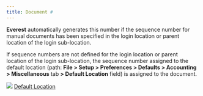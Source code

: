 ```yaml
---
title: Document #
---
```



**Everest** automatically generates  this number if the sequence number for manual documents has been specified  in the login location or parent location of the login sub-location.


If sequence numbers are not defined for the login location or parent  location of the login sub-location, the sequence number assigned to the  default location (path: **File &gt; Setup 
 &gt; Preferences &gt; Defaults &gt; Accounting &gt; Miscellaneous** tab **&gt; Default Location** field) is assigned  to the document.


![]({{site.acc_baseurl}}/img/lens.gif) [Default Location](JavaScript:RelatedTopics1.Click())
